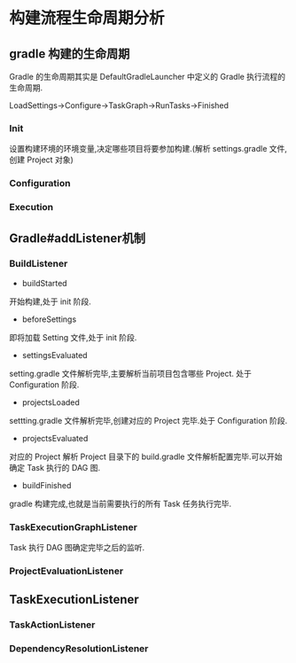 # 构建流程生命周期分析

## gradle 构建的生命周期

Gradle 的生命周期其实是 DefaultGradleLauncher 中定义的 Gradle 执行流程的生命周期.

LoadSettings->Configure->TaskGraph->RunTasks->Finished

### Init

设置构建环境的环境变量,决定哪些项目将要参加构建.(解析 settings.gradle 文件,创建 Project 对象)

### Configuration

### Execution

## Gradle#addListener机制

### BuildListener

- buildStarted

开始构建,处于 init 阶段.

- beforeSettings

即将加载 Setting 文件,处于 init 阶段.

- settingsEvaluated

setting.gradle 文件解析完毕,主要解析当前项目包含哪些 Project. 处于  Configuration 阶段.

- projectsLoaded

settting.gradle 文件解析完毕,创建对应的 Project 完毕.处于  Configuration 阶段.

- projectsEvaluated

对应的 Project 解析 Project 目录下的 build.gradle 文件解析配置完毕.可以开始确定 Task 执行的 DAG 图.

- buildFinished

gradle 构建完成,也就是当前需要执行的所有 Task 任务执行完毕.

### TaskExecutionGraphListener

Task 执行 DAG 图确定完毕之后的监听.

### ProjectEvaluationListener

## TaskExecutionListener

### TaskActionListener

### DependencyResolutionListener
